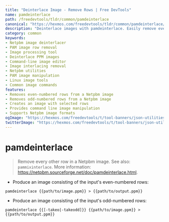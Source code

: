 ```yaml
---
title: "Deinterlace Image - Remove Rows | Free DevTools"
name: pamdeinterlace
path: /freedevtools/tldr/common/pamdeinterlace
canonical: "https://hexmos.com/freedevtools/tldr/common/pamdeinterlace/"
description: "Deinterlace images with pamdeinterlace. Easily remove even or odd rows from your Netpbm image for efficient interlacing control. Free online tool, no registration required."
category: common
keywords:
- Netpbm image deinterlacer
- PAM image row removal
- Image processing tool
- Deinterlace PPM images
- Command-line image editor
- Image interlacing removal
- Netpbm utilities
- PAM image manipulation
- Linux image tools
- Common image commands
features:
- Removes even-numbered rows from a Netpbm image
- Removes odd-numbered rows from a Netpbm image
- Creates an image with selected rows
- Provides command line image manipulation
- Supports Netpbm image formats
ogImage: "https://hexmos.com/freedevtools/t/tool-banners/json-utilities-banner.png"
twitterImage: "https://hexmos.com/freedevtools/t/tool-banners/json-utilities-banner.png"
---
```


# pamdeinterlace

> Remove every other row in a Netpbm image.
> See also: `pammixinterlace`.
> More information: <https://netpbm.sourceforge.net/doc/pamdeinterlace.html>.

- Produce an image consisting of the input's even-numbered rows:

`pamdeinterlace {{path/to/image.ppm}} > {{path/to/output.ppm}}`

- Produce an image consisting of the input's odd-numbered rows:

`pamdeinterlace {{[-takeo|-takeodd]}} {{path/to/image.ppm}} > {{path/to/output.ppm}}`
